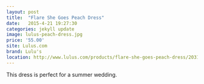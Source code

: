 ```yaml
---
layout: post
title:  "Flare She Goes Peach Dress"
date:   2015-4-21 19:27:30
categories: jekyll update
image: lulus-peach-dress.jpg
price: '55.00'
site: Lulus.com
brand: Lulu's
location: http://www.lulus.com/products/flare-she-goes-peach-dress/203154.html8
---
```

This dress is perfect for a summer wedding. 
